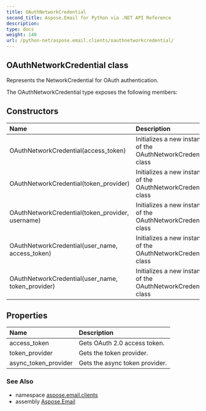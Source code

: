 ```yaml
---
title: OAuthNetworkCredential
second_title: Aspose.Email for Python via .NET API Reference
description: 
type: docs
weight: 140
url: /python-net/aspose.email.clients/oauthnetworkcredential/
---
```


## OAuthNetworkCredential class

Represents the NetworkCredential for OAuth authentication.

The OAuthNetworkCredential type exposes the following members:
## Constructors
| Name | Description |
| :- | :- |
|OAuthNetworkCredential(access_token)|Initializes a new instance of the OAuthNetworkCredential class|
|OAuthNetworkCredential(token_provider)|Initializes a new instance of the OAuthNetworkCredential class|
|OAuthNetworkCredential(token_provider, username)|Initializes a new instance of the OAuthNetworkCredential class|
|OAuthNetworkCredential(user_name, access_token)|Initializes a new instance of the OAuthNetworkCredential class|
|OAuthNetworkCredential(user_name, token_provider)|Initializes a new instance of the OAuthNetworkCredential class|
## Properties
| Name | Description |
| :- | :- |
|access_token|Gets OAuth 2.0 access token.|
|token_provider|Gets the token provider.|
|async_token_provider|Gets the async token provider.|

### See Also

* namespace [aspose.email.clients](/python-net/aspose.email.clients/)
* assembly [Aspose.Email](/python-net/)

